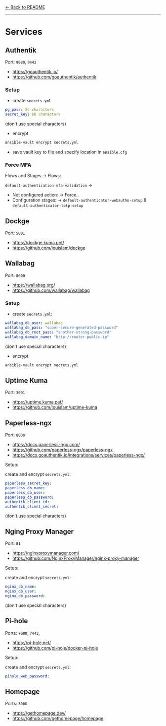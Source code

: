[← Back to README](../README.md)

---

# Services

## Authentik

Port: `9080`, `9443`

- https://goauthentik.io/
- https://github.com/goauthentik/authentik

### Setup

- create `secrets.yml`

```yaml
pg_pass: 80 characters
secret_key: 60 characters
```

(don't use special characters)

- encrypt

```bash
ansible-vault encrypt secrets.yml
```

- save vault key to file and specify location in `ansible.cfg`

### Force MFA

Flows and Stages -> Flows:

`default-authentication-mfa-validation` ->

- Not configured action: -> Force..
- Configuration stages: -> `default-authenticator-webauthn-setup` & `default-authenticator-totp-setup`

## Dockge

Port: `5001`

- https://dockge.kuma.pet/
- https://github.com/louislam/dockge

## Wallabag

Port: `8090`

- https://wallabag.org/
- https://github.com/wallabag/wallabag

### Setup

- create `secrets.yml`:

```yaml
wallabag_db_user: wallabag
wallabag_db_pass: "super-secure-generated-password"
wallabag_db_root_pass: "another-strong-password"
wallabag_domain_name: "http://router-public-ip"
```

(don't use special characters)

- encrypt

```bash
ansible-vault encrypt secrets.yml
```

## Uptime Kuma

Port: `3001`

- https://uptime.kuma.pet/
- https://github.com/louislam/uptime-kuma

## Paperless-ngx

Port: `8000`

- https://docs.paperless-ngx.com/
- https://github.com/paperless-ngx/paperless-ngx
- https://docs.goauthentik.io/integrations/services/paperless-ngx/

Setup:

create and encrypt `secrets.yml`:

```yaml
paperless_secret_key:
paperless_db_name:
paperless_db_user:
paperless_db_password:
authentik_client_id:
authentik_client_secret:
```

(don't use special characters)

## Nging Proxy Manager

Port: `81`

- https://nginxproxymanager.com/
- https://github.com/NginxProxyManager/nginx-proxy-manager

Setup:

create and encrypt `secrets.yml`:

```yaml
nginx_db_name:
nginx_db_user:
nginx_db_password:
```

(don't use special characters)

## Pi-hole

Ports: `7080`, `7443`,

- https://pi-hole.net/
- https://github.com/pi-hole/docker-pi-hole

Setup:

create and encrypt `secrets.yml`:

```yaml
pihole_web_password:
```

## Homepage

Ports: `3000`

- https://gethomepage.dev/
- https://github.com/gethomepage/homepage
